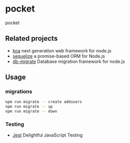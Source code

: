 # pocket
pocket

## Related projects
* [koa](http://koajs.com/) next generation web framework for node.js
* [sequelize](http://docs.sequelizejs.com/) a promise-based ORM for Node.js
* [db-migrate](https://db-migrate.readthedocs.io/en/latest/API/SQL/) Database migration framework for node.js

## Usage

### migrations

```bash
npm run migrate -- create addusers
npm run migrate -- up
npm run migrate -- down
```

### Testing
* [Jest](https://facebook.github.io/jest/docs/en/expect.html) Delightful JavaScript Testing